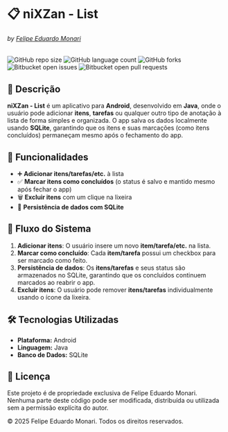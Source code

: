 # 📋 niXZan - List  
###### by <a href="https://github.com/Monari14">Felipe Eduardo Monari</a>  

![GitHub repo size](https://img.shields.io/github/repo-size/Monari14/niXZan-List?style=for-the-badge)
![GitHub language count](https://img.shields.io/github/languages/count/Monari14/niXZan-List?style=for-the-badge)
![GitHub forks](https://img.shields.io/github/forks/Monari14/niXZan-List?style=for-the-badge)
![Bitbucket open issues](https://img.shields.io/bitbucket/issues/Monari14/niXZan-List?style=for-the-badge)
![Bitbucket open pull requests](https://img.shields.io/bitbucket/pr-raw/Monari14/niXZan-List?style=for-the-badge)

## 📜 Descrição  
**niXZan - List** é um aplicativo para **Android**, desenvolvido em **Java**, onde o usuário pode adicionar **itens**, **tarefas** ou qualquer outro tipo de anotação à lista de forma simples e organizada. O app salva os dados localmente usando **SQLite**, garantindo que os itens e suas marcações (como itens concluídos) permaneçam mesmo após o fechamento do app.  

## 📌 Funcionalidades  
- ➕ **Adicionar itens/tarefas/etc.** à lista  
- ✅ **Marcar itens como concluídos** (o status é salvo e mantido mesmo após fechar o app)  
- 🗑️ **Excluir itens** com um clique na lixeira  
- 📂 **Persistência de dados com SQLite**  

## 🚀 Fluxo do Sistema  
1. **Adicionar itens**: O usuário insere um novo **item/tarefa/etc.** na lista.  
2. **Marcar como concluído**: Cada **item/tarefa** possui um checkbox para ser marcado como feito.  
3. **Persistência de dados**: Os **itens/tarefas** e seus status são armazenados no SQLite, garantindo que os concluídos continuem marcados ao reabrir o app.  
4. **Excluir itens**: O usuário pode remover **itens/tarefas** individualmente usando o ícone da lixeira.  

## 🛠️ Tecnologias Utilizadas  
- **Plataforma:** Android  
- **Linguagem:** Java  
- **Banco de Dados:** SQLite  

## 📄 Licença  
Este projeto é de propriedade exclusiva de Felipe Eduardo Monari. Nenhuma parte deste código pode ser modificada, distribuída ou utilizada sem a permissão explícita do autor.

© 2025 Felipe Eduardo Monari. Todos os direitos reservados.
